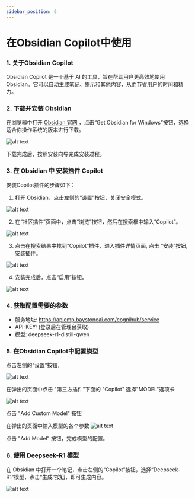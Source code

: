 ```yaml
---
sidebar_position: 6
---
```


# 在Obsidian Copilot中使用 

### 1. 关于Obsidian Copilot

Obsidian Copilot 是一个基于 AI 的工具，旨在帮助用户更高效地使用 Obsidian。它可以自动生成笔记、提示和其他内容，从而节省用户的时间和精力。

### 2. 下载并安装 Obsidian

在浏览器中打开 [Obsidian 官网](https://obsidian.md/)  ，点击“Get Obsidian for Windows”按钮，选择适合你操作系统的版本进行下载。

![alt text](img/ob-1.png)

下载完成后，按照安装向导完成安装过程。


### 3. 在 Obsidian 中 安装插件 Copilot

安装Copilot插件的步骤如下：
1. 打开 Obsidian，点击左侧的“设置”按钮，关闭安全模式。

![alt text](img/ob-2.png)

2. 在“社区插件”页面中，点击“浏览”按钮，然后在搜索框中输入“Copilot”。

![alt text](img/ob-3.png)

3. 点击在搜索结果中找到“Copilot”插件，进入插件详情页面, 点击 “安装”按钮, 安装插件。

![alt text](img/ob-4.png)

4. 安装完成后，点击“启用”按钮。

![alt text](img/ob-5.png)

### 4. 获取配置需要的参数

- 服务地址: https://apiemp.baystoneai.com/cognihub/service 
- API-KEY: (登录后在管理台获取)  
- 模型: deepseek-r1-distill-qwen


### 5. 在Obsidian Copilot中配置模型

点击左侧的“设置”按钮，

![alt text](img/ob-6.png)

在弹出的页面中点击 "第三方插件"下面的 "Copilot"  选择"MODEL"选项卡

![alt text](img/ob-7.png)

点击 "Add Custom Model" 按钮

在弹出的页面中输入模型的各个参数
![alt text](img/ob-8.png)

点击 "Add Model" 按钮，完成模型的配置。


### 6. 使用 Deepseek-R1 模型

在 Obsidian 中打开一个笔记，点击左侧的“Copilot”按钮，选择“Deepseek-R1”模型，点击“生成”按钮，即可生成内容。

![alt text](img/ob-10.png)








							